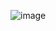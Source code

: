 ![image](https://github.com/Rahul-chaurasiya/Leetcode-Practice-Problem/assets/77222540/d7519d0c-0fd8-48be-bcf9-74fe94b56df2)
